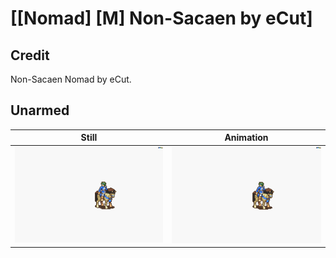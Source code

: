 # [\[Nomad\] \[M\] Non-Sacaen by eCut]

## Credit

Non-Sacaen Nomad by eCut.
	
## Unarmed

| Still | Animation |
| :---: | :-------: |
| ![Unarmed still](./Unarmed_000.png) | ![Unarmed animation](./Unarmed.gif) |
